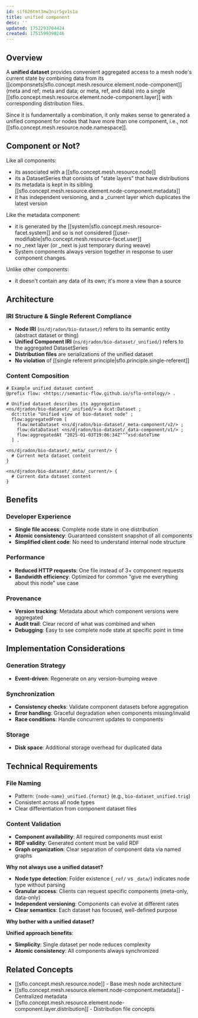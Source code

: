 ```yaml
---
id: sif626tmt3mw3nir5gv1s1a
title: unified component
desc: ''
updated: 1752293704424
created: 1751599398246
---
```


## Overview

A **unified dataset** provides convenient aggregated access to a mesh node's current state by combining data from its [[componsnets|sflo.concept.mesh.resource.element.node-component]] (meta and ref; meta and data; or meta, ref, and data) into a single [[sflo.concept.mesh.resource.element.node-component.layer]] with corresponding distribution files.

Since it is fundamentally a combination, it only makes sense to generated a unified component for nodes that have more than one component, i.e., not [[sflo.concept.mesh.resource.node.namespace]].

## Component or Not?

Like all components:

- its associated with a [[sflo.concept.mesh.resource.node]]
- its a DatasetSeries that consists of "state layers" that have distributions
- its metadata is kept in its sibling [[sflo.concept.mesh.resource.element.node-component.metadata]]
- it has independent versioning, and a _current layer which duplicates the latest version

Like the metadata component: 

- it is generated by the [[system|sflo.concept.mesh.resource-facet.system]] and so is not considered [[user-modifiable|sflo.concept.mesh.resource-facet.user]]
- no _next layer (or _next is just temporary during weave)
- System components always version together in response to user component changes.

Unlike other components:

- it doesn't contain any data of its own; it's more a view than a source


## Architecture

### IRI Structure & Single Referent Compliance
- **Node IRI** (`ns/djradon/bio-dataset/`) refers to its semantic entity (abstract dataset or thing)
- **Unified Component IRI** (`ns/djradon/bio-dataset/_unified/`) refers to the aggregated DatasetSeries
- **Distribution files** are serializations of the unified dataset
- **No violation** of [[single referent principle|sflo.principle.single-referent]]

### Content Composition
```turtle
# Example unified dataset content
@prefix flow: <https://semantic-flow.github.io/sflo-ontology/> .

# Unified dataset describes its aggregation
<ns/djradon/bio-dataset/_unified/> a dcat:Dataset ;
  dct:title "Unified view of bio-dataset node" ;
  flow:aggregatedFrom [
    flow:metaDataset <ns/djradon/bio-dataset/_meta-component/v2/> ;
    flow:dataDataset <ns/djradon/bio-dataset/_data-component/v1/> ;
    flow:aggregatedAt "2025-01-03T19:06:34Z"^^xsd:dateTime
  ] .

<ns/djradon/bio-dataset/_meta/_current/> {
  # Current meta dataset content
}

<ns/djradon/bio-dataset/_data/_current/> {
  # Current data dataset content
}
```

## Benefits

### Developer Experience
- **Single file access**: Complete node state in one distribution
- **Atomic consistency**: Guaranteed consistent snapshot of all components
- **Simplified client code**: No need to understand internal node structure

### Performance
- **Reduced HTTP requests**: One file instead of 3+ component requests
- **Bandwidth efficiency**: Optimized for common "give me everything about this node" use case

### Provenance 
- **Version tracking**: Metadata about which component versions were aggregated
- **Audit trail**: Clear record of what was combined and when
- **Debugging**: Easy to see complete node state at specific point in time

## Implementation Considerations

### Generation Strategy
- **Event-driven**: Regenerate on any version-bumping weave

### Synchronization
- **Consistency checks**: Validate component datasets before aggregation
- **Error handling**: Graceful degradation when components missing/invalid
- **Race conditions**: Handle concurrent updates to components

### Storage
- **Disk space**: Additional storage overhead for duplicated data

## Technical Requirements

### File Naming
- Pattern: `{node-name}_unified.{format}` (e.g., `bio-dataset_unified.trig`)
- Consistent across all node types
- Clear differentiation from component dataset files

### Content Validation
- **Component availability**: All required components must exist
- **RDF validity**: Generated content must be valid RDF
- **Graph organization**: Clear separation of component data via named graphs


**Why not always use a unified dataset?**

- **Node type detection**: Folder existence (`_ref/` vs `_data/`) indicates node type without parsing
- **Granular access**: Clients can request specific components (meta-only, data-only)
- **Independent versioning**: Components can evolve at different rates
- **Clear semantics**: Each dataset has focused, well-defined purpose

**Why bother with a unified dataset?**

**Unified approach benefits**:
- **Simplicity**: Single dataset per node reduces complexity
- **Atomic consistency**: All components always synchronized

## Related Concepts

- [[sflo.concept.mesh.resource.node]] - Base mesh node architecture
- [[sflo.concept.mesh.resource.element.node-component.metadata]] - Centralized metadata
- [[sflo.concept.mesh.resource.element.node-component.layer.distribution]] - Distribution file concepts
